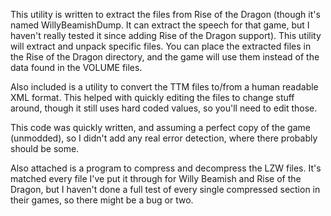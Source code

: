 This utility is written to extract the files from Rise of the Dragon (though it's named WillyBeamishDump.  It can extract the speech for that game, but I haven't really tested it since adding Rise of the Dragon support).  This utility will extract and unpack specific files.  You can place the extracted files in the Rise of the Dragon directory, and the game will use them instead of the data found in the VOLUME files.

Also included is a utility to convert the TTM files to/from a human readable XML format.  This helped with quickly editing the files to change stuff around, though it still uses hard coded values, so you'll need to edit those.

This code was quickly written, and assuming a perfect copy of the game (unmodded), so I didn't add any real error detection, where there probably should be some.

Also attached is a program to compress and decompress the LZW files.  It's matched every file I've put it through for Willy Beamish and Rise of the Dragon, but I haven't done a full test of every single compressed section in their games, so there might be a bug or two.

